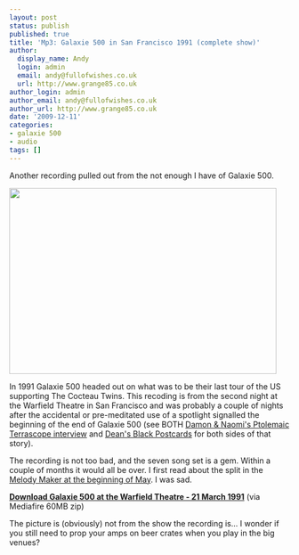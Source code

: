```yaml
---
layout: post
status: publish
published: true
title: 'Mp3: Galaxie 500 in San Francisco 1991 (complete show)'
author:
  display_name: Andy
  login: admin
  email: andy@fullofwishes.co.uk
  url: http://www.grange85.co.uk
author_login: admin
author_email: andy@fullofwishes.co.uk
author_url: http://www.grange85.co.uk
date: '2009-12-11'
categories:
- galaxie 500
- audio
tags: []
---
```


<p>Another recording pulled out from the not enough I have of Galaxie 500.</p>
<p><img alt="" src="https://media.fullofwishes.co.uk/01-galaxie_500/pictures/galaxiestill4.jpg" title="Galaxie 500" class="aligncenter" width="480" height="334" /></p>
<p>In 1991 Galaxie 500 headed out on what was to be their last tour of the US supporting The Cocteau Twins. This recoding is from the second night at the Warfield Theatre in San Francisco and was probably a couple of nights after the accidental or pre-meditated use of a spotlight signalled the beginning of the end of Galaxie 500 (see BOTH <a href="http://web.archive.org/web/20100204134354/http://www.damonandnaomi.com:80/interviews/ptinterview.html">Damon & Naomi's Ptolemaic Terrascope interview</a> and <a href="http://www.amazon.com/gp/redirect.html?ie=UTF8&location=https%3A%2F%2Fwww.amazon.com%2Fs%3Fie%3DUTF8%26x%3D0%26ref_%3Dnb%255Fss%26y%3D0%26field-keywords%3Dblack%2520postcards%26url%3Dsearch-alias%253Daps&tag=aheadfullofwi-20&linkCode=ur2&camp=1789&creative=390957">Dean's Black Postcards</a> for both sides of that story).</p>
<p>The recording is not too bad, and the seven song set is a gem. Within a couple of months it would all be over. I first read about the split in the <a href="/articles/1991-05-04-galaxie-500-split/">Melody Maker at the beginning of May</a>. I was sad.</p>
<p><strong><a href="http://www.mediafire.com/file/ttzyy5ymw2n/1991-03-21_ Galaxie_500_SF_USA.zip">Download Galaxie 500 at the Warfield Theatre - 21 March 1991</a></strong> (via Mediafire 60MB zip)</p>
<p>The picture is (obviously) not from the show the recording is... I wonder if you still need to prop your amps on beer crates when you play in the big venues?</p>

